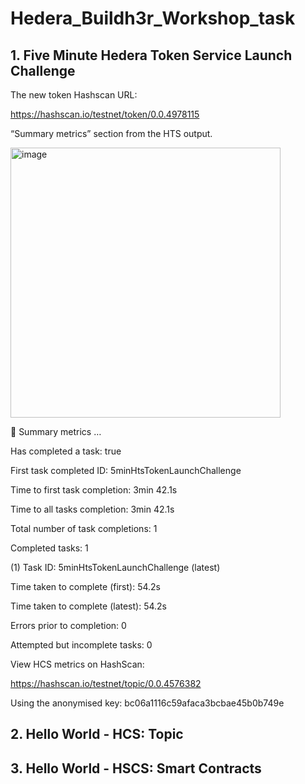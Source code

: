 # Hedera_Buildh3r_Workshop_task

## 1. Five Minute Hedera Token Service Launch Challenge

The new token Hashscan URL: 

https://hashscan.io/testnet/token/0.0.4978115

“Summary metrics” section from the HTS output.


<img width="432" alt="image" src="https://github.com/user-attachments/assets/2bd10390-dff6-45bb-ad59-daadfad9321e">

🔢 Summary metrics  …

Has completed a task: true

First task completed ID: 5minHtsTokenLaunchChallenge

Time to first task completion: 3min 42.1s

Time to all tasks completion: 3min 42.1s

Total number of task completions: 1

Completed tasks: 1

(1) Task ID: 5minHtsTokenLaunchChallenge (latest)

Time taken to complete (first): 54.2s

Time taken to complete (latest): 54.2s 

Errors prior to completion: 0

Attempted but incomplete tasks: 0

View HCS metrics on HashScan:

 https://hashscan.io/testnet/topic/0.0.4576382 
 
Using the anonymised key: bc06a1116c59afaca3bcbae45b0b749e


## 2. Hello World - HCS: Topic

## 3. Hello World - HSCS: Smart Contracts
